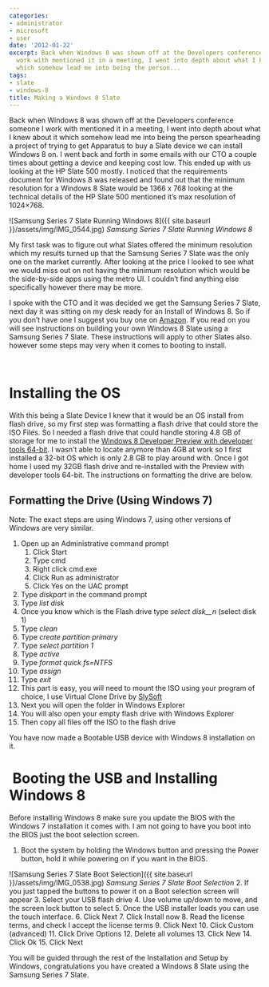 ```yaml
---
categories:
- administrator
- microsoft
- user
date: '2012-01-22'
excerpt: Back when Windows 8 was shown off at the Developers conference someone I
  work with mentioned it in a meeting, I went into depth about what I knew about it
  which somehow lead me into being the person...
tags:
- slate
- windows-8
title: Making a Windows 8 Slate
---
```


Back when Windows 8 was shown off at the Developers conference someone I work with mentioned it in a meeting, I went into depth about what I knew about it which somehow lead me into being the person spearheading a project of trying to get Apparatus to buy a Slate device we can install Windows 8 on. I went back and forth in some emails with our CTO a couple times about getting a device and keeping cost low. This ended up with us looking at the HP Slate 500 mostly. I noticed that the requirements document for Windows 8 was released and found out that the minimum resolution for a Windows 8 Slate would be 1366 x 768 looking at the technical details of the HP Slate 500 mentioned it’s max resolution of 1024×768.

![Samsung Series 7 Slate Running Windows 8]({{ site.baseurl }}/assets/img/IMG_0544.jpg)
*Samsung Series 7 Slate Running Windows 8*

<!--more-->My first task was to figure out what Slates offered the minimum resolution which my results turned up that the Samsung Series 7 Slate was the only one on the market currently. After looking at the price I looked to see what we would miss out on not having the minimum resolution which would be the side-by-side apps using the metro UI. I couldn’t find anything else specifically however there may be more.

I spoke with the CTO and it was decided we get the Samsung Series 7 Slate, next day it was sitting on my desk ready for an Install of Windows 8. So if you don’t have one I suggest you buy one on [Amazon](https://www.amazon.com/dp/B005OUQ9WO/ref=as_li_tf_til?tag=mattblogsit-20&camp=0&creative=0&linkCode=as1&creativeASIN=B005OUQ9WO&adid=0CMJ493PHYSBXA4G4BDY&). If you read on you will see instructions on building your own Windows 8 Slate using a Samsung Series 7 Slate. These instructions will apply to other Slates also. however some steps may very when it comes to booting to install.

 

# Installing the OS

With this being a Slate Device I knew that it would be an OS install from flash drive, so my first step was formatting a flash drive that could store the ISO Files. So I needed a flash drive that could handle storing 4.8 GB of storage for me to install the [Windows 8 Developer Preview with developer tools 64-bit](http://msdn.microsoft.com/en-us/windows/apps/br229516). I wasn’t able to locate anymore than 4GB at work so I first installed a 32-bit OS which is only 2.8 GB to play around with. Once I got home I used my 32GB flash drive and re-installed with the Preview with developer tools 64-bit. The instructions on formatting the drive are below.

## Formatting the Drive (Using Windows 7)

Note: The exact steps are using Windows 7, using other versions of Windows are very similar.

1. Open up an Administrative command prompt
    1. Click Start
    2. Type cmd
    3. Right click cmd.exe
    4. Click Run as administrator
    5. Click Yes on the UAC prompt
2. Type _diskpart_ in the command prompt
3. Type _list disk_
4. Once you know which is the Flash drive type _select disk__n_ (select disk 1)
5. Type _clean_
6. Type _create partition primary_
7. Type _select partition 1_
8. Type _active_
9. Type _format quick fs=NTFS_
10. Type _assign_
11. Type _exit_
12. This part is easy, you will need to mount the ISO using your program of choice, I use Virtual Clone Drive by [SlySoft](http://www.slysoft.com/en/virtual-clonedrive.html)
13. Next you will open the folder in Windows Explorer
14. You will also open your empty flash drive with Windows Explorer
15. Then copy all files off the ISO to the flash drive

You have now made a Bootable USB device with Windows 8 installation on it.

#  Booting the USB and Installing Windows 8

Before installing Windows 8 make sure you update the BIOS with the Windows 7 installation it comes with. I am not going to have you boot into the BIOS just the boot selection screen.

1. Boot the system by holding the Windows button and pressing the Power button, hold it while powering on if you want in the BIOS.

![Samsung Series 7 Slate Boot Selection]({{ site.baseurl }}/assets/img/IMG_0538.jpg)
*Samsung Series 7 Slate Boot Selection*
2. If you just tapped the buttons to power it on a Boot selection screen will appear
3. Select your USB flash drive
4. Use volume up/down to move, and the screen lock button to select
5. Once the USB installer loads you can use the touch interface.
6. Click Next
7. Click Install now
8. Read the license terms, and check I accept the license terms
9. Click Next
10. Click Custom (advanced)
11. Click Drive Options
12. Delete all volumes
13. Click New
14. Click Ok
15. Click Next

You will be guided through the rest of the Installation and Setup by Windows, congratulations you have created a Windows 8 Slate using the Samsung Series 7 Slate.